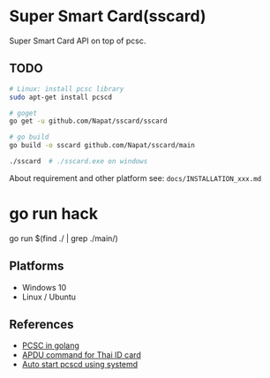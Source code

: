 # Super Smart Card(sscard)

Super Smart Card API on top of pcsc.

## TODO

``` bash
# Linux: install pcsc library
sudo apt-get install pcscd

# goget
go get -u github.com/Napat/sscard/sscard

# go build
go build -o sscard github.com/Napat/sscard/main

./sscard  # ./sscard.exe on windows
```

About requirement and other platform see: `docs/INSTALLATION_xxx.md`

# go run hack
go run $(find ./ | grep ./main/)

## Platforms

- Windows 10
- Linux / Ubuntu

## References

- [PCSC in golang](https://ludovicrousseau.blogspot.fr/2016/09/pcsc-sample-in-go.html)
- [APDU command for Thai ID card](https://github.com/Napat/ThaiNationalIDCard/blob/master/APDU.md)
- [Auto start pcscd using systemd](https://ludovicrousseau.blogspot.com/2011/11/pcscd-auto-start-using-systemd.html)

